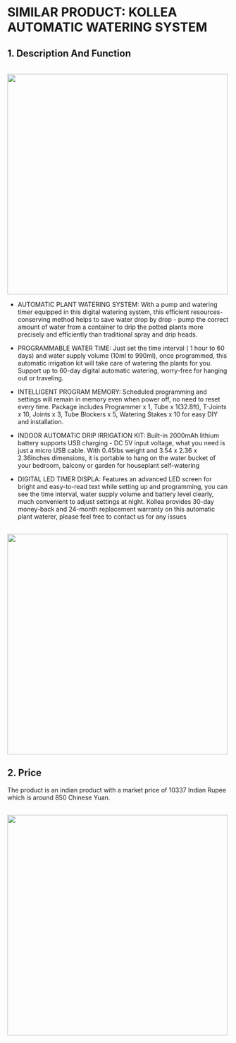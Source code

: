 # SIMILAR PRODUCT: KOLLEA AUTOMATIC WATERING SYSTEM

 ## 1. Description And Function
<br>
 <img style="float: center;" width=500 src="IMAGE/kollea.jpg">


  - AUTOMATIC PLANT WATERING SYSTEM: With a pump and watering timer equipped in this digital watering system, this efficient resources-conserving method helps to save water drop by drop - pump the correct amount of water from a container to drip the potted plants more precisely and efficiently than traditional spray and drip heads.


  - PROGRAMMABLE WATER TIME: Just set the time interval ( 1 hour to 60 days) and water supply volume (10ml to 990ml), once programmed, this automatic irrigation kit will take care of watering the plants for you. Support up to 60-day digital automatic watering, worry-free for hanging out or traveling.


  - INTELLIGENT PROGRAM MEMORY: Scheduled programming and settings will remain in memory even when power off, no need to reset every time. Package includes Programmer x 1, Tube x 1(32.8ft), T-Joints x 10, Joints x 3, Tube Blockers x 5, Watering Stakes x 10 for easy DIY and installation.

  - INDOOR AUTOMATIC DRIP IRRIGATION KIT: Built-in 2000mAh lithium battery supports USB charging - DC 5V input voltage, what you need is just a micro USB cable. With 0.45lbs weight and 3.54 x 2.36 x 2.36inches dimensions, it is portable to hang on the water bucket of your bedroom, balcony or garden for houseplant self-watering


  - DIGITAL LED TIMER DISPLA: Features an advanced LED screen for bright and easy-to-read text while setting up and programming, you can see the time interval, water supply volume and battery level clearly, much convenient to adjust settings at night. Kollea provides 30-day money-back and 24-month replacement warranty on this automatic plant waterer, please feel free to contact us for any issues

<br>
 <img style="float: center;" width=500 src="IMAGE/kollea3.jpg">

 ## 2. Price
 The product is an indian product with a market price of 10337 Indian Rupee which is around 850 Chinese Yuan.

<br>
 <img style="float: center;" width=500 src="IMAGE/kollea2.jpeg">
 

